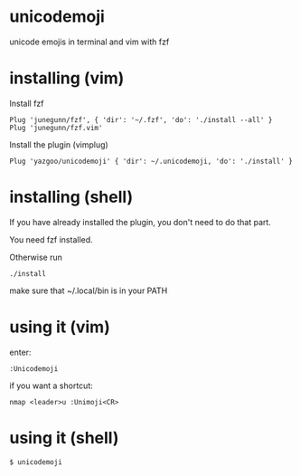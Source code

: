 # unicodemoji

unicode emojis in terminal and vim with fzf

# installing (vim)

Install fzf

```
Plug 'junegunn/fzf', { 'dir': '~/.fzf', 'do': './install --all' }
Plug 'junegunn/fzf.vim'
```

Install the plugin (vimplug)

```
Plug 'yazgoo/unicodemoji' { 'dir': ~/.unicodemoji, 'do': './install' }
```

# installing (shell)

If you have already installed the plugin, you don't need to do that part.

You need fzf installed.

Otherwise run

```
./install
```
make sure that ~/.local/bin is in your PATH

# using it (vim)

enter:

```
:Unicodemoji
```

if you want a shortcut:

```
nmap <leader>u :Unimoji<CR>
```

# using it (shell)

```
$ unicodemoji
```
